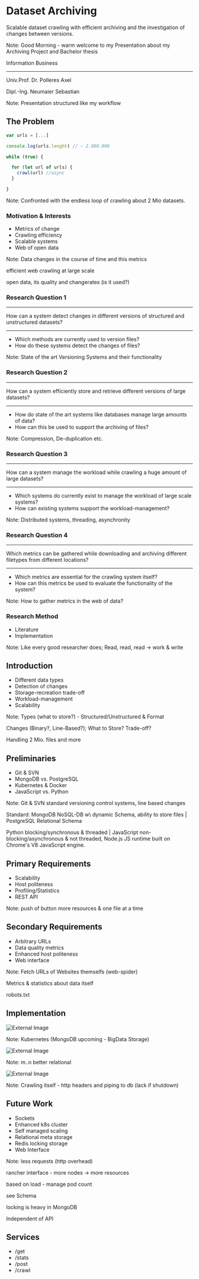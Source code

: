 # Dataset Archiving

Scalable dataset crawling with efficient archiving and the investigation of changes between versions.

Note: Good Morning - warm welcome to my Presentation about my Archiving Project and Bachelor thesis


Information Business

---

Univ.Prof. Dr. Polleres Axel

Dipl.-Ing. Neumaier Sebastian

Note: Presentation structured like my workflow



## The Problem

<!-- .element: class="fragment" data-autoslide="500" data-fragment-index="1" -->

``` javascript
var urls = [...]

console.log(urls.lenght) // ~ 2.000.000

while (true) {

  for (let url of urls) {
    crawl(url) //async
  }

}

```
<!-- .element: class="fragment" data-fragment-index="1" -->

<!-- .element: class="fragment" data-fragment-index="2" -->

Note: Confronted with the endless loop of crawling about 2 Mio datasets.


### Motivation & Interests

<!-- .element: class="fragment" data-autoslide="500" data-fragment-index="1" -->

- Metrics of change <!-- .element: class="fragment" data-fragment-index="1" -->
- Crawling efficiency <!-- .element: class="fragment" data-fragment-index="1" -->
- Scalable systems <!-- .element: class="fragment" data-fragment-index="1" -->
- Web of open data <!-- .element: class="fragment" data-fragment-index="1" -->

<!-- .element: class="fragment" data-fragment-index="2" -->

Note: Data changes in the course of time and this metrics

efficient web crawling at large scale

open data, its quality and changerates (is it used?)


### Research Question 1

---
<!-- .element: class="fragment" data-autoslide="500" data-fragment-index="1" -->

How can a system detect changes in different versions of structured and unstructured datasets?
<!-- .element: class="fragment" data-fragment-index="1" -->

---
<!-- .element: class="fragment" data-fragment-index="1" -->

- Which methods are currently used to version files? <!-- .element: class="fragment" data-autoslide="1000" data-fragment-index="2" -->
- How do these systems detect the changes of files? <!-- .element: class="fragment" data-fragment-index="2" -->

<!-- .element: class="fragment" data-fragment-index="3" -->

Note: State of the art Versioning Systems and their functionality


### Research Question 2

---
<!-- .element: class="fragment" data-autoslide="500" data-fragment-index="1" -->

How can a system efficiently store and retrieve different versions of large datasets?
<!-- .element: class="fragment" data-fragment-index="1" -->

---
<!-- .element: class="fragment" data-fragment-index="1" -->

- How do state of the art systems like databases manage large amounts of data? <!-- .element: class="fragment" data-autoslide="1000" data-fragment-index="2" -->
- How can this be used to support the archiving of files? <!-- .element: class="fragment" data-fragment-index="2" -->

<!-- .element: class="fragment" data-fragment-index="3" -->

Note: Compression, De-duplication etc.


### Research Question 3

---
<!-- .element: class="fragment" data-autoslide="500" data-fragment-index="1" -->

How can a system manage the workload while crawling a huge amount of large datasets?
<!-- .element: class="fragment" data-fragment-index="1" -->

---
<!-- .element: class="fragment" data-fragment-index="1" -->

- Which systems do currently exist to manage the workload of large scale systems? <!-- .element: class="fragment" data-autoslide="1000" data-fragment-index="2" -->
- How can existing systems support the workload-management? <!-- .element: class="fragment" data-fragment-index="2" -->

<!-- .element: class="fragment" data-fragment-index="3" -->

Note: Distributed systems, threading, asynchronity


### Research Question 4

---
<!-- .element: class="fragment" data-autoslide="500" data-fragment-index="1" -->

Which metrics can be gathered while downloading and archiving different filetypes from different locations?
<!-- .element: class="fragment" data-fragment-index="1" -->

---
<!-- .element: class="fragment" data-fragment-index="1" -->

- Which metrics are essential for the crawling system itself? <!-- .element: class="fragment" data-autoslide="1000" data-fragment-index="2" -->
- How can this metrics be used to evaluate the functionality of the system? <!-- .element: class="fragment" data-fragment-index="2" -->

<!-- .element: class="fragment" data-fragment-index="3" -->

Note: How to gather metrics in the web of data?


### Research Method

<!-- .element: class="fragment" data-autoslide="500" data-fragment-index="1" -->

- Literature <!-- .element: class="fragment" data-fragment-index="1" -->
- Implementation <!-- .element: class="fragment" data-fragment-index="1" -->

<!-- .element: class="fragment" data-fragment-index="2" -->

Note: Like every good researcher does; Read, read, read -> work & write



## Introduction

<!-- .element: class="fragment" data-autoslide="500" data-fragment-index="1" -->

- Different data types <!-- .element: class="fragment" data-fragment-index="1" -->
- Detection of changes <!-- .element: class="fragment" data-fragment-index="1" -->
- Storage-recreation trade-off <!-- .element: class="fragment" data-fragment-index="1" -->
- Workload-management <!-- .element: class="fragment" data-fragment-index="1" -->
- Scalability <!-- .element: class="fragment" data-fragment-index="1" -->

<!-- .element: class="fragment" data-fragment-index="2" -->

Note: Types (what to store?) - Structured/Unstructured & Format

Changes (Binary?, Line-Based?); What to Store? Trade-off?

Handling 2 Mio. files and more


## Preliminaries

<!-- .element: class="fragment" data-autoslide="500" data-fragment-index="1" -->

- Git & SVN <!-- .element: class="fragment" data-fragment-index="1" -->
- MongoDB vs. PostgreSQL <!-- .element: class="fragment" data-fragment-index="1" -->
- Kubernetes & Docker <!-- .element: class="fragment" data-fragment-index="1" -->
- JavaScript vs. Python <!-- .element: class="fragment" data-fragment-index="1" -->

<!-- .element: class="fragment" data-fragment-index="2" -->

Note: Git & SVN standard versioning control systems, line based changes

Standard: MongoDB NoSQL-DB w\ dynamic Schema, ability to store files | PostgreSQL Relational Schema

Python blocking/synchronous & threaded | JavaScript non-blocking/asynchronous & not threaded, Node.js JS runtime built on Chrome's V8 JavaScript engine.


## Primary Requirements
<!-- .slide: data-transition="fade-out" -->

<!-- .element: class="fragment" data-autoslide="500" data-fragment-index="1" -->

- Scalability <!-- .element: class="fragment" data-fragment-index="1" -->
- Host politeness <!-- .element: class="fragment" data-fragment-index="1" -->
- Profiling/Statistics <!-- .element: class="fragment" data-fragment-index="1" -->
- REST API <!-- .element: class="fragment" data-fragment-index="1" -->

<!-- .element: class="fragment" data-fragment-index="2" -->

Note: push of button more resources & one file at a time


## Secondary Requirements
<!-- .slide: data-transition="fade-in" -->

<!-- .element: class="fragment" data-autoslide="500" data-fragment-index="1" -->

- Arbitrary URLs <!-- .element: class="fragment" data-fragment-index="1" -->
- Data quality metrics <!-- .element: class="fragment" data-fragment-index="1" -->
- Enhanced host politeness <!-- .element: class="fragment" data-fragment-index="1" -->
- Web interface <!-- .element: class="fragment" data-fragment-index="1" -->

<!-- .element: class="fragment" data-fragment-index="2" -->

Note: Fetch URLs of Websites themselfs (web-spider)

Metrics & statistics about data itself

robots.txt



## Implementation
<!-- .slide: data-transition="fade-in fade-out" -->


![External Image](public/img/system_architecture.svg)
<!-- .slide: data-transition="fade-in fade-out" -->

Note: Kubernetes (MongoDB upcoming - BigData Storage)


![External Image](public/img/database_model.svg)
<!-- .slide: data-transition="fade-in fade-out" -->

Note: m..n better relational


![External Image](public/img/sequence_diagram.svg)
<!-- .slide: data-transition="fade-in fade-out" -->

Note: Crawling itself - http headers and piping to db (lack if shutdown)


## Future Work

<!-- .element: class="fragment" data-autoslide="500" data-fragment-index="1" -->

- Sockets <!-- .element: class="fragment" data-fragment-index="1" -->
- Enhanced k8s cluster <!-- .element: class="fragment" data-fragment-index="1" -->
- Self managed scaling<!-- .element: class="fragment" data-fragment-index="1" -->
- Relational meta storage <!-- .element: class="fragment" data-fragment-index="1" -->
- Redis locking storage <!-- .element: class="fragment" data-fragment-index="1" -->
- Web Interface <!-- .element: class="fragment" data-fragment-index="1" -->

<!-- .element: class="fragment" data-fragment-index="2" -->

Note: less requests (http overhead)

rancher interface - more nodes -> more resources

based on load - manage pod count

see Schema

locking is heavy in MongoDB

Independent of API



## Services

<!-- .element: class="fragment" data-autoslide="500" data-fragment-index="1" -->

- /get <!-- .element: class="fragment" data-fragment-index="1" -->
- /stats <!-- .element: class="fragment" data-fragment-index="1" -->
- /post <!-- .element: class="fragment" data-fragment-index="1" -->
- /crawl <!-- .element: class="fragment" data-fragment-index="1" -->

<!-- .element: class="fragment" data-fragment-index="2" -->

